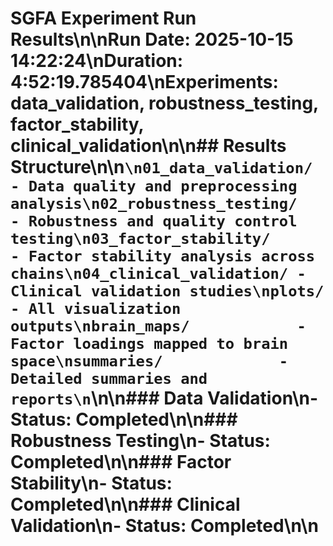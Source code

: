 # SGFA Experiment Run Results\n\n**Run Date:** 2025-10-15 14:22:24\n**Duration:** 4:52:19.785404\n**Experiments:** data_validation, robustness_testing, factor_stability, clinical_validation\n\n## Results Structure\n\n```\n01_data_validation/     - Data quality and preprocessing analysis\n02_robustness_testing/     - Robustness and quality control testing\n03_factor_stability/        - Factor stability analysis across chains\n04_clinical_validation/ - Clinical validation studies\nplots/                  - All visualization outputs\nbrain_maps/            - Factor loadings mapped to brain space\nsummaries/             - Detailed summaries and reports\n```\n\n### Data Validation\n- Status: Completed\n\n### Robustness Testing\n- Status: Completed\n\n### Factor Stability\n- Status: Completed\n\n### Clinical Validation\n- Status: Completed\n\n